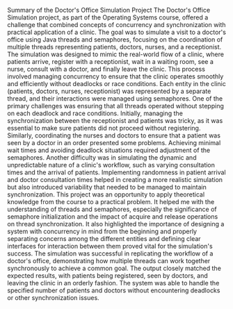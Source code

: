  Summary of the Doctor's Office Simulation Project
The Doctor's Office Simulation project, as part of the Operating Systems course, offered a challenge that combined concepts of concurrency and synchronization with practical application of a clinic. The goal was to simulate a visit to a doctor's office using Java threads and semaphores, focusing on the coordination of multiple threads representing patients, doctors, nurses, and a receptionist. The simulation was designed to mimic the real-world flow of a clinic, where patients arrive, register with a receptionist, wait in a waiting room, see a nurse, consult with a doctor, and finally leave the clinic. This process involved managing concurrency to ensure that the clinic operates smoothly and efficiently without deadlocks or race conditions. Each entity in the clinic (patients, doctors, nurses, receptionist) was represented by a separate thread, and their interactions were managed using semaphores.
One of the primary challenges was ensuring that all threads operated without stepping on each deadlock and race conditions. Initially, managing the synchronization between the receptionist and patients was tricky, as it was essential to make sure patients did not proceed without registering. Similarly, coordinating the nurses and doctors to ensure that a patient was seen by a doctor in an order presented some problems. Achieving minimal wait times and avoiding deadlock situations required adjustment of the semaphores. Another difficulty was in simulating the dynamic and unpredictable nature of a clinic's workflow, such as varying consultation times and the arrival of patients. Implementing randomness in patient arrival and doctor consultation times helped in creating a more realistic simulation but also introduced variability that needed to be managed to maintain synchronization.
This project was an opportunity to apply theoretical knowledge from the course to a practical problem. It helped me with the understanding of threads and semaphores, especially the significance of semaphore initialization and the impact of acquire and release operations on thread synchronization. It also highlighted the importance of designing a system with concurrency in mind from the beginning and properly separating concerns among the different entities and defining clear interfaces for interaction between them proved vital for the simulation's success.
The simulation was successful in replicating the workflow of a doctor's office, demonstrating how multiple threads can work together synchronously to achieve a common goal. The output closely matched the expected results, with patients being registered, seen by doctors, and leaving the clinic in an orderly fashion. The system was able to handle the specified number of patients and doctors without encountering deadlocks or other synchronization issues.

